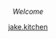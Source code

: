```math
Welcome
```

<div style="width: 100%; text-align: center;">
  <a style="display: inline-block; margin: 0 auto;" href="https://jake.kitchen">jake.kitchen</a>
</div>
